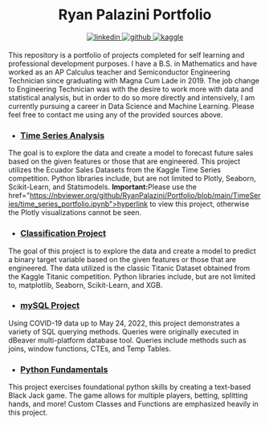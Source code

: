 
    
<h1 align="center">Ryan Palazini Portfolio</h1>
<p align="center"><a href="https://github.com/ryanpalazini" target="_blank">
<a href="https://linkedin.com/in/ryan-palazini" target="_blank">
<img src=https://img.shields.io/badge/linkedin-%231E77B5.svg?&style=for-the-badge&logo=linkedin&logoColor=white alt=linkedin style="margin-bottom: 5px;" />
<img src=https://img.shields.io/badge/github-%2324292e.svg?&style=for-the-badge&logo=github&logoColor=white alt=github style="margin-bottom: 5px;" />
</a>
</a>
<a href="https://www.kaggle.com/RyanPalazini" target="_blank">
<img src=https://img.shields.io/badge/kaggle-%2344BAE8.svg?&style=for-the-badge&logo=kaggle&logoColor=white alt=kaggle style="margin-bottom: 5px;" />
</a><br>
</p>

This repository is a portfolio of projects completed for self learning and professional development purposes. I have a B.S. in Mathematics and have worked as an AP Calculus teacher and Semiconductor Engineering Technician since graduating with Magna Cum Lade in 2019. The job change to Engineering Technician was with the desire to work more with data and statistical analysis, but in order to do so more directly and intensively, I am currently pursuing a career in Data Science and Machine Learning. Please feel free to contact me using any of the provided sources above.<br>

* <h3><a href="https://nbviewer.org/github/RyanPalazini/Portfolio/blob/main/TimeSeries/time_series_portfolio.ipynb">Time Series Analysis</a></h3>
The goal is to explore the data and create a model to forecast future sales based on the given features or those that are engineered. This project utilizes the Ecuador Sales Datasets from the Kaggle Time Series competition. Python libraries include, but are not limited to Plotly, Seaborn, Scikit-Learn, and Statsmodels. <b>Important:</b>Please use the <a>href="https://nbviewer.org/github/RyanPalazini/Portfolio/blob/main/TimeSeries/time_series_portfolio.ipynb">hyperlink</a> to view this project, otherwise the Plotly visualizations cannot be seen.

* <h3><a href="https://github.com/RyanPalazini/Portfolio/blob/main/ClassificationProject/titanic_portfolio.ipynb">Classification Project</a></h3>
The goal of this project is to explore the data and create a model to predict a binary target variable based on the given features or those that are engineered. The data utilized is the classic Titanic Dataset obtained from the Kaggle Titanic competition. Python libraries include, but are not limited to, matplotlib, Seaborn, Scikit-Learn, and XGB.

* <h3><a href="https://github.com/RyanPalazini/Portfolio/blob/main/COVID-19/mySQL_queries.md">mySQL Project</a></h3>
Using COVID-19 data up to May 24, 2022, this project demonstrates a variety of SQL querying methods. Queries were originally executed in dBeaver multi-platform database tool. Queries include methods such as joins, window functions, CTEs, and Temp Tables.

* <h3><a href="https://github.com/RyanPalazini/Portfolio/blob/main/BlackJackGame/black-jack-game.ipynb">Python Fundamentals</a></h3>
This project exercises foundational python skills by creating a text-based Black Jack game. The game allows for multiple players, betting, splitting hands, and more! Custom Classes and Functions are emphasized heavily in this project.

<!--- <h3 align="left">Languages and Tools:</h3>
<p align="left"> <a href="https://git-scm.com/" target="_blank" rel="noreferrer"> <img src="https://www.vectorlogo.zone/logos/git-scm/git-scm-icon.svg" alt="git" width="40" height="40"/> </a> <a href="https://www.mysql.com/" target="_blank" rel="noreferrer"> <img src="https://raw.githubusercontent.com/devicons/devicon/master/icons/mysql/mysql-original-wordmark.svg" alt="mysql" width="40" height="40"/> </a> <a href="https://pandas.pydata.org/" target="_blank" rel="noreferrer"> <img src="https://raw.githubusercontent.com/devicons/devicon/2ae2a900d2f041da66e950e4d48052658d850630/icons/pandas/pandas-original.svg" alt="pandas" width="40" height="40"/> </a> <a href="https://www.python.org" target="_blank" rel="noreferrer"> <img src="https://raw.githubusercontent.com/devicons/devicon/master/icons/python/python-original.svg" alt="python" width="40" height="40"/> </a> <a href="https://scikit-learn.org/" target="_blank" rel="noreferrer"> <img src="https://upload.wikimedia.org/wikipedia/commons/0/05/Scikit_learn_logo_small.svg" alt="scikit_learn" width="40" height="40"/> </a> <a href="https://seaborn.pydata.org/" target="_blank" rel="noreferrer"> <img src="https://seaborn.pydata.org/_images/logo-mark-lightbg.svg" alt="seaborn" width="40" height="40"/> </a> <a href="https://www.tensorflow.org" target="_blank" rel="noreferrer"> <img src="https://www.vectorlogo.zone/logos/tensorflow/tensorflow-icon.svg" alt="tensorflow" width="40" height="40"/> </a> </p>  --->
